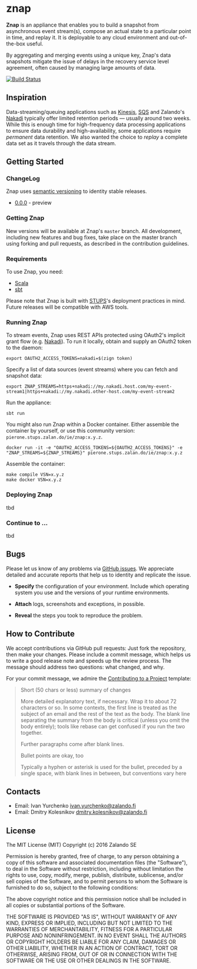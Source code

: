 # znap

**Znap** is an appliance that enables you to build a snapshot from asynchronous event stream(s), compose an actual state to a particular point in time, and replay it. It is deployable to any cloud environment and out-of-the-box useful. 

By aggregating and merging events using a unique key, Znap's data snapshots mitigate the issue of delays in the recovery service level agreement, often caused by managing large amounts of data.

[![Build Status](https://secure.travis-ci.org/zalando/znap.svg?branch=master)](http://travis-ci.org/zalando/znap)

## Inspiration

Data-streaming/queuing applications such as [Kinesis](https://aws.amazon.com/kinesis/), [SQS](https://aws.amazon.com/sqs/) and Zalando's [Nakadi](https://github.com/zalando/nakadi) typically offer limited retention periods — usually around two weeks. While this is enough time for high-frequency data processing applications to ensure data durability and high-availability, some applications require *permanent* data retention. We also wanted the choice to *replay* a complete data set as it travels through the data stream.

## Getting Started

### ChangeLog
Znap uses [semantic versioning](http://semver.org) to identity stable releases. 

* [0.0.0](https://github.com/zalando/znap/releases/tag/0.0.0) - preview 

### Getting Znap

New versions will be available at Znap's `master` branch.  All development, including new features and bug fixes, take place on the master branch using forking and pull requests, as described in the contribution guidelines. 

### Requirements
To use Znap, you need:
- [Scala](http://www.scala-lang.org)
- [sbt](http://www.scala-sbt.org) 

Please note that Znap is built with [STUPS](https://stups.io)'s deployment practices in mind. Future releases will be compatible with AWS tools.   
 
### Running Znap

To stream events, Znap uses REST APIs protected using OAuth2's implicit grant flow (e.g. [Nakadi](https://github.com/zalando/nakadi)). To run it locally, obtain and supply an OAuth2 token to the daemon:

```
export OAUTH2_ACCESS_TOKENS=nakadi=$(zign token)
```

Specify a list of data sources (event streams) where you can fetch and snapshot data: 

```
export ZNAP_STREAMS=https+nakadi://my.nakadi.host.com/my-event-stream1|https+nakadi://my.nakadi.other-host.com/my-event-stream2
```

Run the appliance:

```
sbt run
```

You might also run Znap within a Docker container. Either assemble the container by yourself, or use this community version: `pierone.stups.zalan.do/ie/znap:x.y.z`.

```
docker run -it -e "OAUTH2_ACCESS_TOKENS=${OAUTH2_ACCESS_TOKENS}" -e "ZNAP_STREAMS=${ZNAP_STREAMS}" pierone.stups.zalan.do/ie/znap:x.y.z
```

Assemble the container:

```
make compile VSN=x.y.z
make docker VSN=x.y.z
```

### Deploying Znap
tbd

### Continue to ...
tbd

## Bugs

Please let us know of any problems via [GitHub issues](https://github.com/zalando/znap/issue). We appreciate detailed and accurate reports that help us to identity and replicate the issue. 

* **Specify** the configuration of your environment. Include which operating system you use and the versions of your runtime environments. 

* **Attach** logs, screenshots and exceptions, in possible.

* **Reveal** the steps you took to reproduce the problem.

## How to Contribute

We accept contributions via GitHub pull requests: Just fork the repository, then make your changes. Please include a commit message, which helps us to write a good release note and speeds up the review process. The message should address two questions: what changed, and why.

For your commit message, we admire the [Contributing to a Project](http://git-scm.com/book/ch5-2.html) template:
>
> Short (50 chars or less) summary of changes
>
> More detailed explanatory text, if necessary. Wrap it to about 72 characters or so. In some contexts, the first line is treated as the subject of an email and the rest of the text as the body. The blank line separating the summary from the body is critical (unless you omit the body entirely); tools like rebase can get confused if you run the two together.
> 
> Further paragraphs come after blank lines.
> 
> Bullet points are okay, too
> 
> Typically a hyphen or asterisk is used for the bullet, preceded by a single space, with blank lines in between, but conventions vary here
>

## Contacts

* Email: Ivan Yurchenko <ivan.yurchenko@zalando.fi>
* Email: Dmitry Kolesnikov <dmitry.kolesnikov@zalando.fi>


## License

The MIT License (MIT)
Copyright (c) 2016 Zalando SE

Permission is hereby granted, free of charge, to any person obtaining a copy of this software and associated documentation files (the "Software"), to deal in the Software without restriction, including without limitation the rights to use, copy, modify, merge, publish, distribute, sublicense, and/or sell copies of the Software, and to permit persons to whom the Software is furnished to do so, subject to the following conditions:

The above copyright notice and this permission notice shall be included in all copies or substantial portions of the Software.

THE SOFTWARE IS PROVIDED "AS IS", WITHOUT WARRANTY OF ANY KIND, EXPRESS OR IMPLIED, INCLUDING BUT NOT LIMITED TO THE WARRANTIES OF MERCHANTABILITY, FITNESS FOR A PARTICULAR PURPOSE AND NONINFRINGEMENT. IN NO EVENT SHALL THE AUTHORS OR COPYRIGHT HOLDERS BE LIABLE FOR ANY CLAIM, DAMAGES OR OTHER LIABILITY, WHETHER IN AN ACTION OF CONTRACT, TORT OR OTHERWISE, ARISING FROM, OUT OF OR IN CONNECTION WITH THE SOFTWARE OR THE USE OR OTHER DEALINGS IN THE SOFTWARE.

